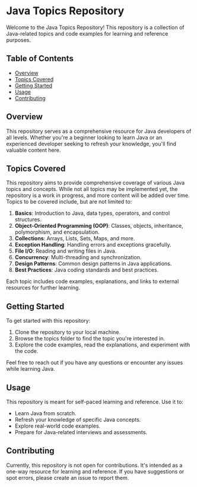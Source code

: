 # Java Topics Repository

Welcome to the Java Topics Repository! This repository is a collection of Java-related topics and code examples for learning and reference purposes.

## Table of Contents

- [Overview](#overview)
- [Topics Covered](#topics-covered)
- [Getting Started](#getting-started)
- [Usage](#usage)
- [Contributing](#contributing)

## Overview

This repository serves as a comprehensive resource for Java developers of all levels. Whether you're a beginner looking to learn Java or an experienced developer seeking to refresh your knowledge, you'll find valuable content here.

## Topics Covered

This repository aims to provide comprehensive coverage of various Java topics and concepts. While not all topics may be implemented yet, the repository is a work in progress, and more content will be added over time. Topics to be covered include, but are not limited to:

1. **Basics**: Introduction to Java, data types, operators, and control structures.
2. **Object-Oriented Programming (OOP)**: Classes, objects, inheritance, polymorphism, and encapsulation.
3. **Collections**: Arrays, Lists, Sets, Maps, and more.
4. **Exception Handling**: Handling errors and exceptions gracefully.
5. **File I/O**: Reading and writing files in Java.
6. **Concurrency**: Multi-threading and synchronization.
7. **Design Patterns**: Common design patterns in Java applications.
8. **Best Practices**: Java coding standards and best practices.

Each topic includes code examples, explanations, and links to external resources for further learning.

## Getting Started

To get started with this repository:

1. Clone the repository to your local machine.
2. Browse the topics folder to find the topic you're interested in.
3. Explore the code examples, read the explanations, and experiment with the code.

Feel free to reach out if you have any questions or encounter any issues while learning Java.

## Usage

This repository is meant for self-paced learning and reference. Use it to:

- Learn Java from scratch.
- Refresh your knowledge of specific Java concepts.
- Explore real-world code examples.
- Prepare for Java-related interviews and assessments.

## Contributing

Currently, this repository is not open for contributions. It's intended as a one-way resource for learning and reference. If you have suggestions or spot errors, please create an issue to report them.

